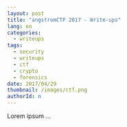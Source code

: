 ```yaml
---
layout: post
title: "angstromCTF 2017 - Write-ups"
lang: en
categories:
  - writeups
tags:
  - security
  - writeups
  - ctf
  - crypto
  - forensics
date: 2017/04/29
thumbnail: /images/ctf.png
authorId: n
---
```

Lorem ipsum ...
